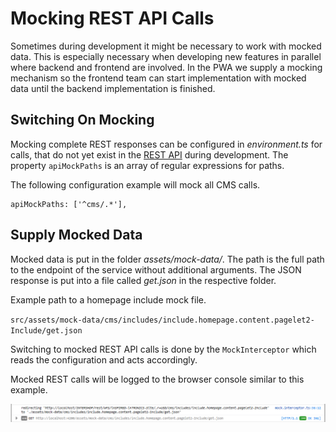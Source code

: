 <!--
kb_guide
kb_pwa
kb_everyone
kb_sync_latest_only
-->

# Mocking REST API Calls

Sometimes during development it might be necessary to work with mocked data.
This is especially necessary when developing new features in parallel where backend and frontend are involved.
In the PWA we supply a mocking mechanism so the frontend team can start implementation with mocked data until the backend implementation is finished.

## Switching On Mocking

Mocking complete REST responses can be configured in _environment.ts_ for calls, that do not yet exist in the [REST API](http://developer.cloud.intershop.com) during development.
The property `apiMockPaths` is an array of regular expressions for paths.

The following configuration example will mock all CMS calls.

```
apiMockPaths: ['^cms/.*'],
```

## Supply Mocked Data

Mocked data is put in the folder _assets/mock-data/<path>_.
The path is the full path to the endpoint of the service without additional arguments.
The JSON response is put into a file called _get.json_ in the respective folder.

Example path to a homepage include mock file.

`src/assets/mock-data/cms/includes/include.homepage.content.pagelet2-Include/get.json`

Switching to mocked REST API calls is done by the `MockInterceptor` which reads the configuration and acts accordingly.

Mocked REST calls will be logged to the browser console similar to this example.

![Mocked REST call console output](./mocking-rest-calls-console-log.png)

